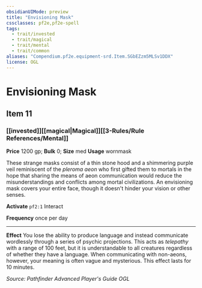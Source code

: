 ```yaml
---
obsidianUIMode: preview
title: "Envisioning Mask"
cssclasses: pf2e,pf2e-spell
tags:
  - trait/invested
  - trait/magical
  - trait/mental
  - trait/common
aliases: "Compendium.pf2e.equipment-srd.Item.SGbEZzm5MLSv1DDX"
license: OGL
---
```

# Envisioning Mask
## Item 11
### [[invested]][[magical|Magical]][[3-Rules/Rule References/Mental]]


**Price** 1200 gp; 
**Bulk** 0; **Size** med
**Usage** wornmask

These strange masks consist of a thin stone hood and a shimmering purple veil reminiscent of the _pleroma aeon_ who first gifted them to mortals in the hope that sharing the means of aeon communication would reduce the misunderstandings and conflicts among mortal civilizations. An envisioning mask covers your entire face, though it doesn't hinder your vision or other senses.

**Activate** `pf2:1` Interact

**Frequency** once per day

* * *

**Effect** You lose the ability to produce language and instead communicate wordlessly through a series of psychic projections. This acts as _telepathy_ with a range of 100 feet, but it is understandable to all creatures regardless of whether they have a language. When communicating with non-aeons, however, your meaning is often vague and mysterious. This effect lasts for 10 minutes.

*Source: Pathfinder Advanced Player's Guide*
*OGL*